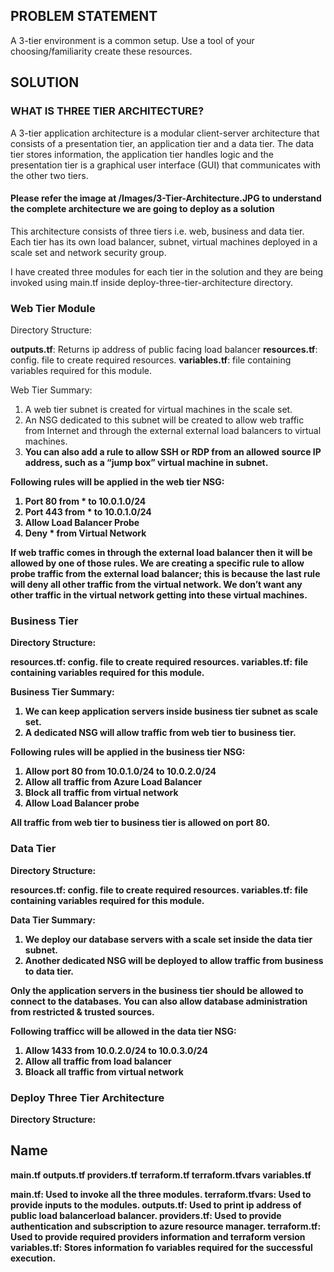 <h2>PROBLEM STATEMENT</h2>

A 3-tier environment is a common setup. Use a tool of your choosing/familiarity create these resources.

<h2>SOLUTION</h2>

<h3>WHAT IS THREE TIER ARCHITECTURE?</h3>

A 3-tier application architecture is a modular client-server architecture that consists of a presentation tier, an application tier and a data tier. The data tier stores information, the application tier handles logic and the presentation tier is a graphical user interface (GUI) that communicates with the other two tiers.

<h4>Please refer the image at /Images/3-Tier-Architecture.JPG to understand the complete architecture we are going to deploy as a solution</h4>

This architecture consists of three tiers i.e. web, business and data tier. Each tier has its own load balancer, subnet, virtual machines deployed in a scale set and network security group.

I have created three modules for each tier in the solution and they are being invoked using main.tf inside deploy-three-tier-architecture directory.

<h3>Web Tier Module</h3>

Directory Structure:

<b>outputs.tf</b>: Returns ip address of public facing load balancer
<b>resources.tf</b>: config. file to create required resources.
<b>variables.tf</b>: file containing variables required for this module.

Web Tier Summary:

1. A web tier subnet is created for virtual machines in the scale set.
2. An NSG dedicated to this subnet will be created to allow web traffic from Internet and through the external external load balancers to virtual machines.
3. <b>You can also add a rule to allow SSH or RDP from an allowed source IP address, such as a “jump box” virtual machine in subnet.<b>

Following rules will be applied in the web tier NSG:

1. Port 80 from * to 10.0.1.0/24
2. Port 443 from * to 10.0.1.0/24
3. Allow Load Balancer Probe
4. Deny * from Virtual Network

If web traffic comes in through the external load balancer then it will be allowed by one of those rules. We are creating a specific rule to allow probe traffic from the external load balancer; this is because the last rule will deny all other traffic from the virtual network. We don’t want any other traffic in the virtual network getting into these virtual machines.

<h3>Business Tier</h3>

Directory Structure:

<b>resources.tf</b>: config. file to create required resources.
<b>variables.tf</b>: file containing variables required for this module.

Business Tier Summary:

1. We can keep application servers inside business tier subnet as scale set. 
2. A dedicated NSG will allow traffic from web tier to business tier.

Following rules will be applied in the business tier NSG:

1. Allow port 80 from 10.0.1.0/24 to 10.0.2.0/24
2. Allow all traffic from Azure Load Balancer
3. Block all traffic from virtual network
4. Allow Load Balancer probe

All traffic from web tier to business tier is allowed on port 80.

<h3>Data Tier</h3>

Directory Structure:

<b>resources.tf</b>: config. file to create required resources.
<b>variables.tf</b>: file containing variables required for this module.

Data Tier Summary:

1. We deploy our database servers with a scale set inside the data tier subnet.
2. Another dedicated NSG will be deployed to allow traffic from business to data tier.

Only the application servers in the business tier should be allowed to connect to the databases. <b>You can also allow database administration from restricted & trusted sources<b>.

Following trafficc will be allowed in the data tier NSG:

1. Allow 1433 from 10.0.2.0/24 to 10.0.3.0/24
2. Allow all traffic from load balancer
3. Bloack all traffic from virtual network

<h3>Deploy Three Tier Architecture</h3>

Directory Structure:

Name
----
main.tf
outputs.tf
providers.tf
terraform.tf
terraform.tfvars
variables.tf

<b>main.tf</b>: Used to invoke all the three modules.
<b>terraform.tfvars</b>: Used to provide inputs to the modules.
<b>outputs.tf</b>: Used to print ip address of public load balancerload balancer.
<b>providers.tf</b>: Used to provide authentication and subscription to azure resource manager.
<b>terraform.tf</b>: Used to provide required providers information and terraform version
<b>variables.tf</b>: Stores information fo variables required for the successful execution.

